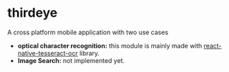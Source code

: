 # thirdeye
A cross platform mobile application with two use cases
- **optical character recognition:** this module is mainly made with [react-native-tesseract-ocr](https://www.npmjs.com/package/react-native-tesseract-ocr) library.
- **Image Search:** not implemented yet.
